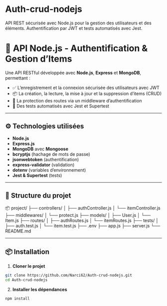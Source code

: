 # Auth-crud-nodejs
API REST sécurisée avec Node.js pour la gestion des utilisateurs et des éléments. Authentification par JWT et tests automatisés avec Jest.

# 🔐 API Node.js - Authentification & Gestion d’Items

Une API RESTful développée avec **Node.js**, **Express** et **MongoDB**, permettant :

- ✅ L’enregistrement et la connexion sécurisée des utilisateurs avec JWT
- 📦 La création, la lecture, la mise à jour et la suppression d’items (CRUD)
- 🔐 La protection des routes via un middleware d’authentification
- 🧪 Des tests automatisés avec Jest et Supertest

---

## ⚙️ Technologies utilisées

- **Node.js**
- **Express.js**
- **MongoDB** avec **Mongoose**
- **bcryptjs** (hachage de mots de passe)
- **jsonwebtoken** (authentification)
- **express-validator** (validation)
- **dotenv** (variables d’environnement)
- **Jest & Supertest** (tests)

---

## 📁 Structure du projet
📦 project/
├── controllers/
│ ├── authController.js
│ └── itemController.js
├── middlewares/
│ └── protect.js
├── models/
│ ├── User.js
│ └── Item.js
├── routes/
│ ├── authRoutes.js
│ └── itemRoutes.js
├── tests/
│ ├── auth.test.js
│ └── item.test.js
├── .env
├── app.js
├── server.js
└── README.md


---

## 📦 Installation

1. **Cloner le projet**
```bash
git clone https://github.com/Narci62/Auth-crud-nodejs.git
cd Auth-crud-nodejs
```

2. **Installer les dépendances**
```bash
npm install



